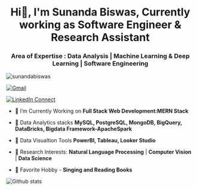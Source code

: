 <h1 align="center">Hi👋, I'm Sunanda Biswas, Currently working as Software Engineer & Research Assistant </h1>
<h3 align="center">Area of Expertise : Data Analysis | Machine Learning & Deep Learning | Software Engineering</h3>

<p align="left"> <img src="https://komarev.com/ghpvc/?username=sunandabiswas&label=Profile%20views&color=0e75b6&style=flat" alt="sunandabiswas" /> </p>


[![Gmail](https://img.shields.io/badge/%20-Send%20Mail-black?color=14171A&labelColor=ef5350&logo=gmail&logoColor=ffffff)](mailto:sunandabiswas2598@gmail.com)

[![LinkedIn Connect](https://img.shields.io/badge/%20-Connect-black?color=14171A&labelColor=212121&logo=linkedin&logoColor=ffffff)](https://www.google.com/)

- 🔭 I’m Currently Working on **Full Stack Web Development:MERN Stack** 

- 🌱 Data Analytics stacks **MySQL, PostgreSQL, MongoDB, BigQuery, DataBricks, Bigdata Framework-ApacheSpark**

- 🌱 Data Visualtion Tools **PowerBI, Tableau, Looker Studio**

- 🌱 Research Interests: **Natural Language Processing** | **Computer Vision** | **Data Science**

- 🌱 Favorite Hobby - **Singing and Reading Books**

![Github stats](https://github-readme-stats.vercel.app/api?username=sunandabiswas&theme=highcontrast&show_icons=true&count_private=true)


